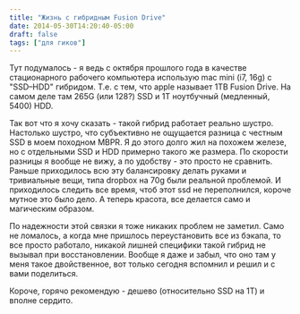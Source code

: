 ```yaml
---
title: "Жизнь с гибридным Fusion Drive"
date: 2014-05-30T14:20:40-05:00
draft: false
tags: ["для гиков"]
---
```


Тут подумалось - я ведь с октября прошлого года в качестве стационарного рабочего компьютера использую mac mini (i7, 16g) с "SSD–HDD" гибридом. Т.е. с тем, что apple называет 1TB Fusion Drive. На самом деле там 265G (или 128?) SSD и 1T ноутбучный (медленный, 5400) HDD.

<!--more-->
Так вот что я хочу сказать - такой гибрид работает реально шустро. Настолько шустро, что субъективно не ощущается разница с честным SSD в моем походном MBPR. Я до этого долго жил на похожем железе, но с отдельными SSD и HDD примерно такого же размера. По скорости разницы я вообще не вижу, а по удобству - это просто не сравнить. Раньше приходилось всю эту балансировку делать руками и тривиальные вещи, типа dropbox на 70g были реальной проблемой. И приходилось следить все время, чтоб этот ssd не переполнился, короче мутное это было дело. А теперь красота, все делается само и магическим образом.

По надежности этой связки я тоже никаких проблем не заметил. Само не ломалось, а когда мне пришлось переустановить все из бэкапа, то все просто работало, никакой лишней специфики такой гибрид не вызывал при восстановлении. Вообще я даже и забыл, что оно там у меня такое двойственное, вот только сегодня вспомнил и решил и с вами поделиться.

Короче, горячо рекомендую - дешево (относительно SSD на 1Т) и вполне сердито.
